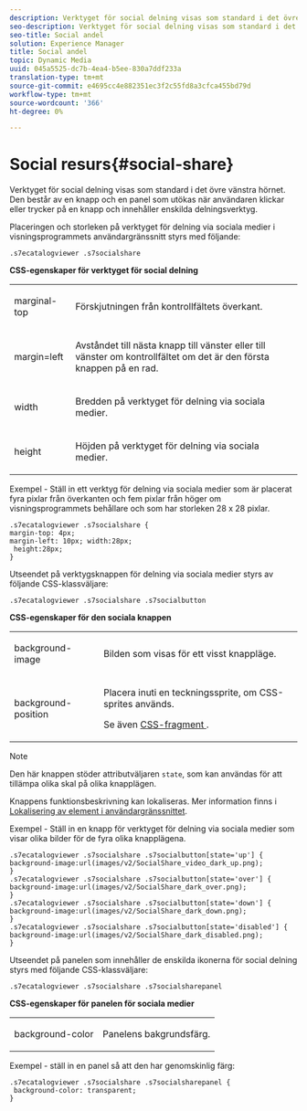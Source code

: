 ```yaml
---
description: Verktyget för social delning visas som standard i det övre vänstra hörnet. Den består av en knapp och en panel som utökas när användaren klickar eller trycker på en knapp och innehåller enskilda delningsverktyg.
seo-description: Verktyget för social delning visas som standard i det övre vänstra hörnet. Den består av en knapp och en panel som utökas när användaren klickar eller trycker på en knapp och innehåller enskilda delningsverktyg.
seo-title: Social andel
solution: Experience Manager
title: Social andel
topic: Dynamic Media
uuid: 045a5525-dc7b-4ea4-b5ee-830a7ddf233a
translation-type: tm+mt
source-git-commit: e4695cc4e882351ec3f2c55fd8a3cfca455bd79d
workflow-type: tm+mt
source-wordcount: '366'
ht-degree: 0%

---
```



# Social resurs{#social-share}

Verktyget för social delning visas som standard i det övre vänstra hörnet. Den består av en knapp och en panel som utökas när användaren klickar eller trycker på en knapp och innehåller enskilda delningsverktyg.

<!--<a id="section_061E550C1C1D4DB2BD663A898895B38C"></a>-->

Placeringen och storleken på verktyget för delning via sociala medier i visningsprogrammets användargränssnitt styrs med följande:

```
.s7ecatalogviewer .s7socialshare
```

**CSS-egenskaper för verktyget för social delning**

<table id="table_C48C56E696304C9BAFEE71BA9EA9A174"> 
 <tbody> 
  <tr> 
   <td colname="col1"> <p> <span class="codeph"> marginal-top  </span> </p> </td> 
   <td colname="col2"> <p> Förskjutningen från kontrollfältets överkant. </p> </td> 
  </tr> 
  <tr> 
   <td colname="col1"> <p> <span class="codeph"> margin=left  </span> </p> </td> 
   <td colname="col2"> <p> Avståndet till nästa knapp till vänster eller till vänster om kontrollfältet om det är den första knappen på en rad. </p> </td> 
  </tr> 
  <tr> 
   <td colname="col1"> <p> <span class="codeph"> width </span> </p> </td> 
   <td colname="col2"> <p> Bredden på verktyget för delning via sociala medier. </p> </td> 
  </tr> 
  <tr> 
   <td colname="col1"> <p> <span class="codeph"> height  </span> </p> </td> 
   <td colname="col2"> <p>Höjden på verktyget för delning via sociala medier. </p> </td> 
  </tr> 
 </tbody> 
</table>

Exempel - Ställ in ett verktyg för delning via sociala medier som är placerat fyra pixlar från överkanten och fem pixlar från höger om visningsprogrammets behållare och som har storleken 28 x 28 pixlar.

```
.s7ecatalogviewer .s7socialshare { 
margin-top: 4px; 
margin-left: 10px; width:28px; 
 height:28px; 
}
```

Utseendet på verktygsknappen för delning via sociala medier styrs av följande CSS-klassväljare:

```
.s7ecatalogviewer .s7socialshare .s7socialbutton
```

**CSS-egenskaper för den sociala knappen**

<table id="table_A18B6978EC304C378F5FE92DD44D138D"> 
 <tbody> 
  <tr> 
   <td colname="col1"> <p> <span class="codeph"> background-image  </span> </p> </td> 
   <td colname="col2"> <p> Bilden som visas för ett visst knappläge. </p> </td> 
  </tr> 
  <tr> 
   <td colname="col1"> <p> <span class="codeph"> background-position  </span> </p> </td> 
   <td colname="col2"> <p> Placera inuti en teckningssprite, om CSS-sprites används. </p> <p>Se även <a href="../../../c-html5-s7-aem-asset-viewers/c-html5-20-ecatalog-viewer-about/c-html5-20-ecatalog-viewer-customizingviewer/c-html5-20-ecatalog-viewer-customizingviewer.md#section-9d570f95eb2443aca74c1b02f6e89aff" format="dita" scope="local"> CSS-fragment </a>. </p> </td> 
  </tr> 
 </tbody> 
</table>

>[!NOTE]
>
>Den här knappen stöder attributväljaren `state`, som kan användas för att tillämpa olika skal på olika knapplägen.

Knappens funktionsbeskrivning kan lokaliseras. Mer information finns i [Lokalisering av element i användargränssnittet](../../../c-html5-s7-aem-asset-viewers/c-html5-20-ecatalog-viewer-about/c-html5-20-ecatalog-viewer-localization.md#concept-cbfc39344c494eb7b9f6a272cff0cc74).

Exempel - Ställ in en knapp för verktyget för delning via sociala medier som visar olika bilder för de fyra olika knapplägena.

```
.s7ecatalogviewer .s7socialshare .s7socialbutton[state='up'] { 
background-image:url(images/v2/SocialShare_video_dark_up.png); 
} 
.s7ecatalogviewer .s7socialshare .s7socialbutton[state='over'] { 
background-image:url(images/v2/SocialShare_dark_over.png); 
} 
.s7ecatalogviewer .s7socialshare .s7socialbutton[state='down'] { 
background-image:url(images/v2/SocialShare_dark_down.png); 
} 
.s7ecatalogviewer .s7socialshare .s7socialbutton[state='disabled'] { 
background-image:url(images/v2/SocialShare_dark_disabled.png); 
}
```

Utseendet på panelen som innehåller de enskilda ikonerna för social delning styrs med följande CSS-klassväljare:

```
.s7ecatalogviewer .s7socialshare .s7socialsharepanel
```

**CSS-egenskaper för panelen för sociala medier**

<table id="table_86E777A5851F47D6A49D966E24A9A6CD"> 
 <tbody> 
  <tr> 
   <td colname="col1"> <p> <span class="codeph"> background-color  </span> </p> </td> 
   <td colname="col2"> <p>Panelens bakgrundsfärg. </p> </td> 
  </tr> 
 </tbody> 
</table>

Exempel - ställ in en panel så att den har genomskinlig färg:

```
.s7ecatalogviewer .s7socialshare .s7socialsharepanel { 
 background-color: transparent; 
}
```

